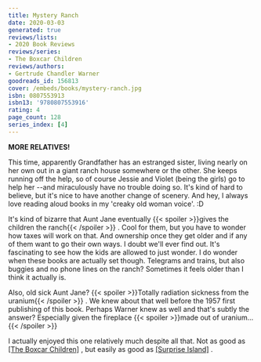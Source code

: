 ```yaml
---
title: Mystery Ranch
date: 2020-03-03
generated: true
reviews/lists:
- 2020 Book Reviews
reviews/series:
- The Boxcar Children
reviews/authors:
- Gertrude Chandler Warner
goodreads_id: 156813
cover: /embeds/books/mystery-ranch.jpg
isbn: 0807553913
isbn13: '9780807553916'
rating: 4
page_count: 128
series_index: [4]
---
```

**MORE RELATIVES!**  

This time, apparently Grandfather has an estranged sister, living nearly on her own out in a giant ranch house somewhere or the other. She keeps running off the help, so of course Jessie and Violet (being the girls) go to help her --and miraculously have no trouble doing so. It's kind of hard to believe, but it's nice to have another change of scenery. And hey, I always love reading aloud books in my 'creaky old woman voice'. :D  

<!--more-->

It's kind of bizarre that Aunt Jane eventually  {{< spoiler >}}gives the children the ranch{{< /spoiler >}}  . Cool for them, but you have to wonder how taxes will work on that. And ownership once they get older and if any of them want to go their own ways. I doubt we'll ever find out. It's fascinating to see how the kids are allowed to just wonder. I do wonder when these books are actually set though. Telegrams and trains, but also buggies and no phone lines on the ranch? Sometimes it feels older than I think it actually is.  

Also, old sick Aunt Jane?  {{< spoiler >}}Totally radiation sickness from the uranium{{< /spoiler >}}  . We knew about that well before the 1957 first publishing of this book. Perhaps Warner knew as well and that's subtly the answer? Especially given the fireplace  {{< spoiler >}}made out of uranium...{{< /spoiler >}}  

I actually enjoyed this one relatively much despite all that. Not as good as [[The Boxcar Children]]() , but easily as good as [[Surprise Island]]() .